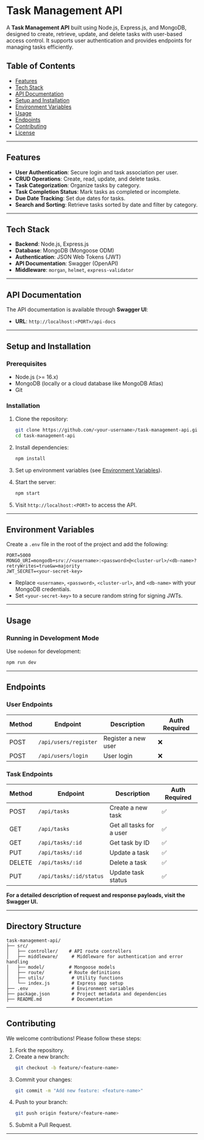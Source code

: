 # Task Management API

A **Task Management API** built using Node.js, Express.js, and MongoDB, designed to create, retrieve, update, and delete tasks with user-based access control. It supports user authentication and provides endpoints for managing tasks efficiently.

## Table of Contents
- [Features](#features)
- [Tech Stack](#tech-stack)
- [API Documentation](#api-documentation)
- [Setup and Installation](#setup-and-installation)
- [Environment Variables](#environment-variables)
- [Usage](#usage)
- [Endpoints](#endpoints)
- [Contributing](#contributing)
- [License](#license)

---

## Features
- **User Authentication**: Secure login and task association per user.
- **CRUD Operations**: Create, read, update, and delete tasks.
- **Task Categorization**: Organize tasks by category.
- **Task Completion Status**: Mark tasks as completed or incomplete.
- **Due Date Tracking**: Set due dates for tasks.
- **Search and Sorting**: Retrieve tasks sorted by date and filter by category.

---

## Tech Stack
- **Backend**: Node.js, Express.js
- **Database**: MongoDB (Mongoose ODM)
- **Authentication**: JSON Web Tokens (JWT)
- **API Documentation**: Swagger (OpenAPI)
- **Middleware**: `morgan`, `helmet`, `express-validator`

---

## API Documentation
The API documentation is available through **Swagger UI**:

- **URL**: `http://localhost:<PORT>/api-docs`

---

## Setup and Installation

### Prerequisites
- Node.js (>= 16.x)
- MongoDB (locally or a cloud database like MongoDB Atlas)
- Git

### Installation
1. Clone the repository:
   ```bash
   git clone https://github.com/<your-username>/task-management-api.git
   cd task-management-api
   ```

2. Install dependencies:
   ```bash
   npm install
   ```

3. Set up environment variables (see [Environment Variables](#environment-variables)).

4. Start the server:
   ```bash
   npm start
   ```

5. Visit `http://localhost:<PORT>` to access the API.

---

## Environment Variables
Create a `.env` file in the root of the project and add the following:

```env
PORT=5000
MONGO_URI=mongodb+srv://<username>:<password>@<cluster-url>/<db-name>?retryWrites=true&w=majority
JWT_SECRET=<your-secret-key>
```

- Replace `<username>`, `<password>`, `<cluster-url>`, and `<db-name>` with your MongoDB credentials.
- Set `<your-secret-key>` to a secure random string for signing JWTs.

---

## Usage

### Running in Development Mode
Use `nodemon` for development:
```bash
npm run dev
```



---

## Endpoints

### User Endpoints
| Method | Endpoint        | Description                  | Auth Required |
|--------|-----------------|------------------------------|---------------|
| POST   | `/api/users/register` | Register a new user    | ❌            |
| POST   | `/api/users/login`    | User login             | ❌            |

### Task Endpoints
| Method | Endpoint                | Description                 | Auth Required |
|--------|-------------------------|-----------------------------|---------------|
| POST   | `/api/tasks`            | Create a new task           | ✅            |
| GET    | `/api/tasks`            | Get all tasks for a user    | ✅            |
| GET    | `/api/tasks/:id`        | Get task by ID              | ✅            |
| PUT    | `/api/tasks/:id`        | Update a task               | ✅            |
| DELETE | `/api/tasks/:id`        | Delete a task               | ✅            |
| PUT    | `/api/tasks/:id/status` | Update task status          | ✅            |

**For a detailed description of request and response payloads, visit the Swagger UI.**

---

## Directory Structure
```
task-management-api/
├── src/
│   ├── controller/    # API route controllers
│   ├── middleware/     # Middleware for authentication and error handling
│   ├── model/         # Mongoose models
│   ├── route/         # Route definitions
│   ├── utils/          # Utility functions
│   └── index.js        # Express app setup
├── .env                # Environment variables
├── package.json        # Project metadata and dependencies
├── README.md           # Documentation
```

---

## Contributing
We welcome contributions! Please follow these steps:
1. Fork the repository.
2. Create a new branch:
   ```bash
   git checkout -b feature/<feature-name>
   ```
3. Commit your changes:
   ```bash
   git commit -m "Add new feature: <feature-name>"
   ```
4. Push to your branch:
   ```bash
   git push origin feature/<feature-name>
   ```
5. Submit a Pull Request.

---
